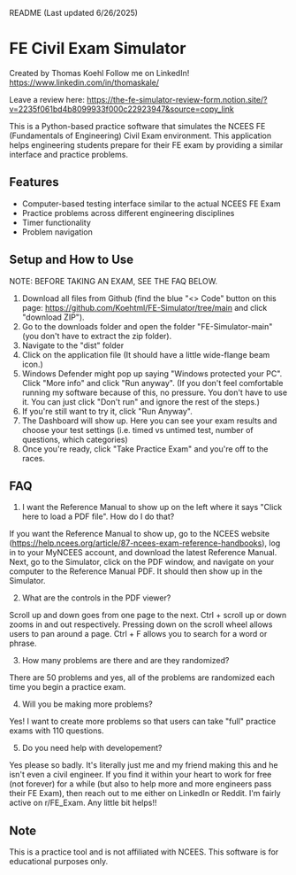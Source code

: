README (Last updated 6/26/2025)

# FE Civil Exam Simulator

Created by Thomas Koehl
Follow me on LinkedIn! https://www.linkedin.com/in/thomaskale/

Leave a review here: https://the-fe-simulator-review-form.notion.site/?v=2235f061bd4b8099933f000c22923947&source=copy_link

This is a Python-based practice software that simulates the NCEES FE (Fundamentals of Engineering) Civil Exam environment. This application helps engineering students prepare for their FE exam by providing a similar interface and practice problems.

## Features

- Computer-based testing interface similar to the actual NCEES FE Exam
- Practice problems across different engineering disciplines
- Timer functionality
- Problem navigation

## Setup and How to Use

NOTE: BEFORE TAKING AN EXAM, SEE THE FAQ BELOW. 

1. Download all files from Github (find the blue "<> Code" button on this page: https://github.com/Koehtml/FE-Simulator/tree/main and click "download ZIP").
2. Go to the downloads folder and open the folder "FE-Simulator-main" (you don't have to extract the zip folder).
3. Navigate to the "dist" folder
4. Click on the application file (It should have a little wide-flange beam icon.)
5. Windows Defender might pop up saying "Windows protected your PC". Click "More info" and click "Run anyway". 
  (If you don't feel comfortable running my software because of this, no pressure. You don't have to use it. 
  You can just click "Don't run" and ignore the rest of the steps.)
6. If you're still want to try it, click "Run Anyway".
7. The Dashboard will show up. Here you can see your exam results and choose your test settings (i.e. timed vs untimed test, number of questions, which categories)
8. Once you're ready, click "Take Practice Exam" and you're off to the races.

## FAQ

1. I want the Reference Manual to show up on the left where it says "Click here to load a PDF file". How do I do that?
   
If you want the Reference Manual to show up, go to the NCEES website (https://help.ncees.org/article/87-ncees-exam-reference-handbooks), log in to your MyNCEES account, and download the latest Reference Manual.
Next, go to the Simulator, click on the PDF window, and navigate on your computer to the Reference Manual PDF. It should then show up in the Simulator.

2. What are the controls in the PDF viewer?
   
Scroll up and down goes from one page to the next.
Ctrl + scroll up or down zooms in and out respectively.
Pressing down on the scroll wheel allows users to pan around a page.
Ctrl + F allows you to search for a word or phrase.

3. How many problems are there and are they randomized?

There are 50 problems and yes, all of the problems are randomized each time you begin a practice exam.

4. Will you be making more problems?

Yes! I want to create more problems so that users can take "full" practice exams with 110 questions.

5. Do you need help with developement?

Yes please so badly. It's literally just me and my friend making this and he isn't even a civil engineer. If you find it within your heart to work for free (not forever) for a while (but also to help more and more engineers pass their FE Exam), then reach out to me either on LinkedIn or Reddit. I'm fairly active on r/FE_Exam. Any little bit helps!!

## Note

This is a practice tool and is not affiliated with NCEES. This software is for educational purposes only.
